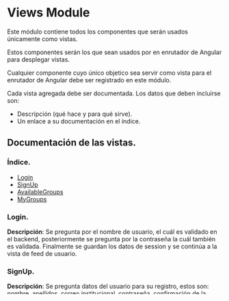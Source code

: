# Views Module

Este módulo contiene todos los componentes que serán usados únicamente como vistas.

Estos componentes serán los que sean usados por en enrutador de Angular para desplegar vistas.

Cualquier componente cuyo único objetico sea servir como vista para el enrutador de Angular
debe ser registrado en este módulo.

Cada vista agregada debe ser documentada. Los datos que deben incluirse son:

* Descripción (qué hace y para qué sirve).
* Un enlace a su documentación en el índice.

## Documentación de las vistas.

### Índice.

* [Login](#Login)
* [SignUp](#SignUp)
* [AvailableGroups](#AvailableGroups)
* [MyGroups](#MyGroups)

### Login.

**Descripción**: Se pregunta por el nombre de usuario, el cuál es validado en el backend, posteriormente se pregunta por la contraseña la cuál también es validada. Finalmente se guardan los datos de session y se continúa a la vista de feed de usuario.

### SignUp.

**Descripción**: Se pregunta datos del usuario para su registro, estos son: nombre, apellidos, correo institucional,
contraseña, confirmación de la contraseña, programa educativo y una descripción. El formulario es validado para que
todos los datos se guarden a excepción del campo de descripción que puede estar vacío.

### AvailableGroups

**Descripción**: Despliega una lista de los grupos disponibles actualmente en el sistema, además, 
contiene un input que permite escribir el nombre del grupo a buscar.

### MyGroups

**Descripción**: Despliega la lista de grupos dónde el estudiante ha sido inscrito, además,
contiene un input que permite escribir el nombre del grupo a buscar.